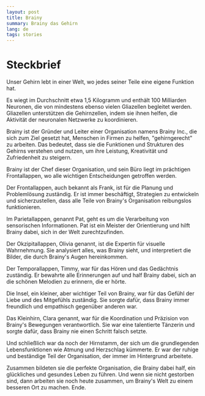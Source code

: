 ```yaml
---
layout: post
title: Brainy
summary: Brainy das Gehirn
lang: de
tags: stories
---
```



# Steckbrief
Unser Gehirn lebt in einer Welt, wo jedes seiner Teile eine eigene Funktion hat. 

Es wiegt im Durchschnitt etwa 1,5 Kilogramm und enthält 100 Milliarden Neuronen, die von mindestens ebenso vielen Gliazellen begleitet werden. Gliazellen unterstützen die Gehirnzellen, indem sie ihnen helfen, die Aktivität der neuronalen Netzwerke zu koordinieren.

Brainy ist der Gründer und Leiter einer Organisation namens Brainy Inc., die sich zum Ziel gesetzt hat, Menschen in Firmen zu helfen, "gehirngerecht" zu arbeiten. Das bedeutet, dass sie die Funktionen und Strukturen des Gehirns verstehen und nutzen, um ihre Leistung, Kreativität und Zufriedenheit zu steigern.


Brainy ist der Chef dieser Organisation, und sein Büro liegt im prächtigen Frontallappen, wo alle wichtigen Entscheidungen getroffen werden.

Der Frontallappen, auch bekannt als Frank, ist für die Planung und Problemlösung zuständig. Er ist immer beschäftigt, Strategien zu entwickeln und sicherzustellen, dass alle Teile von Brainy's Organisation reibungslos funktionieren.

Im Parietallappen, genannt Pat, geht es um die Verarbeitung von sensorischen Informationen. Pat ist ein Meister der Orientierung und hilft Brainy dabei, sich in der Welt zurechtzufinden.

Der Okzipitallappen, Olivia genannt, ist die Expertin für visuelle Wahrnehmung. Sie analysiert alles, was Brainy sieht, und interpretiert die Bilder, die durch Brainy's Augen hereinkommen.

Der Temporallappen, Timmy, war für das Hören und das Gedächtnis zuständig. Er bewahrte alle Erinnerungen auf und half Brainy dabei, sich an die schönen Melodien zu erinnern, die er hörte.

Die Insel, ein kleiner, aber wichtiger Teil von Brainy, war für das Gefühl der Liebe und des Mitgefühls zuständig. Sie sorgte dafür, dass Brainy immer freundlich und empathisch gegenüber anderen war.

Das Kleinhirn, Clara genannt, war für die Koordination und Präzision von Brainy's Bewegungen verantwortlich. Sie war eine talentierte Tänzerin und sorgte dafür, dass Brainy nie einen Schritt falsch setzte.

Und schließlich war da noch der Hirnstamm, der sich um die grundlegenden Lebensfunktionen wie Atmung und Herzschlag kümmerte. Er war der ruhige und beständige Teil der Organisation, der immer im Hintergrund arbeitete.

Zusammen bildeten sie die perfekte Organisation, die Brainy dabei half, ein glückliches und gesundes Leben zu führen. Und wenn sie nicht gestorben sind, dann arbeiten sie noch heute zusammen, um Brainy's Welt zu einem besseren Ort zu machen. Ende.

